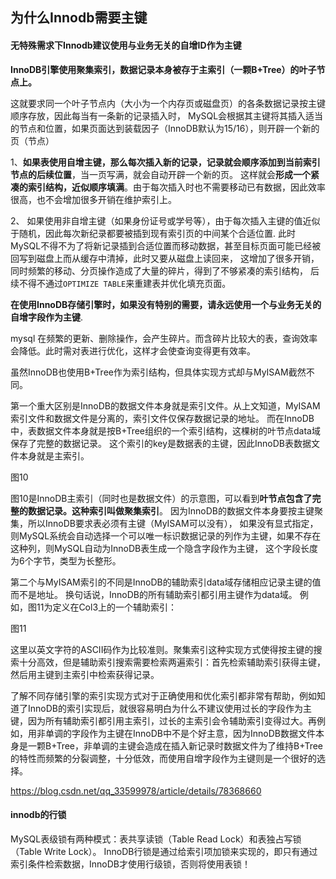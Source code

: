 ## 为什么Innodb需要主键

#### 无特殊需求下Innodb建议使用与业务无关的自增ID作为主键

**InnoDB引擎使用聚集索引，数据记录本身被存于主索引（一颗B+Tree）的叶子节点上。**

这就要求同一个叶子节点内（大小为一个内存页或磁盘页）的各条数据记录按主键顺序存放，因此每当有一条新的记录插入时，
MySQL会根据其主键将其插入适当的节点和位置，如果页面达到装载因子（InnoDB默认为15/16），则开辟一个新的页（节点）

1、**如果表使用自增主键，那么每次插入新的记录，记录就会顺序添加到当前索引节点的后续位置**，当一页写满，就会自动开辟一个新的页。
这样就会**形成一个紧凑的索引结构，近似顺序填满**。由于每次插入时也不需要移动已有数据，因此效率很高，也不会增加很多开销在维护索引上。

2、 如果使用非自增主键（如果身份证号或学号等），由于每次插入主键的值近似于随机，因此每次新纪录都要被插到现有索引页的中间某个合适位置.
此时MySQL不得不为了将新记录插到合适位置而移动数据，甚至目标页面可能已经被回写到磁盘上而从缓存中清掉，此时又要从磁盘上读回来，
这增加了很多开销，同时频繁的移动、分页操作造成了大量的碎片，得到了不够紧凑的索引结构，
后续不得不通过`OPTIMIZE TABLE`来重建表并优化填充页面。

**在使用InnoDB存储引擎时，如果没有特别的需要，请永远使用一个与业务无关的自增字段作为主键**.

mysql 在频繁的更新、删除操作，会产生碎片。而含碎片比较大的表，查询效率会降低。此时需对表进行优化，这样才会使查询变得更有效率。


虽然InnoDB也使用B+Tree作为索引结构，但具体实现方式却与MyISAM截然不同。

第一个重大区别是InnoDB的数据文件本身就是索引文件。从上文知道，MyISAM索引文件和数据文件是分离的，索引文件仅保存数据记录的地址。
而在InnoDB中，表数据文件本身就是按B+Tree组织的一个索引结构，这棵树的叶节点data域保存了完整的数据记录。
这个索引的key是数据表的主键，因此InnoDB表数据文件本身就是主索引。


图10

图10是InnoDB主索引（同时也是数据文件）的示意图，可以看到**叶节点包含了完整的数据记录。这种索引叫做聚集索引**。
因为InnoDB的数据文件本身要按主键聚集，所以InnoDB要求表必须有主键（MyISAM可以没有），
如果没有显式指定，则MySQL系统会自动选择一个可以唯一标识数据记录的列作为主键，如果不存在这种列，则MySQL自动为InnoDB表生成一个隐含字段作为主键，
这个字段长度为6个字节，类型为长整形。

第二个与MyISAM索引的不同是InnoDB的辅助索引data域存储相应记录主键的值而不是地址。
换句话说，InnoDB的所有辅助索引都引用主键作为data域。
例如，图11为定义在Col3上的一个辅助索引：

图11

这里以英文字符的ASCII码作为比较准则。聚集索引这种实现方式使得按主键的搜索十分高效，但是辅助索引搜索需要检索两遍索引：首先检索辅助索引获得主键，然后用主键到主索引中检索获得记录。

了解不同存储引擎的索引实现方式对于正确使用和优化索引都非常有帮助，例如知道了InnoDB的索引实现后，就很容易明白为什么不建议使用过长的字段作为主键，因为所有辅助索引都引用主索引，过长的主索引会令辅助索引变得过大。再例如，用非单调的字段作为主键在InnoDB中不是个好主意，因为InnoDB数据文件本身是一颗B+Tree，非单调的主键会造成在插入新记录时数据文件为了维持B+Tree的特性而频繁的分裂调整，十分低效，而使用自增字段作为主键则是一个很好的选择。

https://blog.csdn.net/qq_33599978/article/details/78368660


#### innodb的行锁

MySQL表级锁有两种模式：表共享读锁（Table Read Lock）和表独占写锁（Table Write Lock）。
    InnoDB行锁是通过给索引项加锁来实现的，即只有通过索引条件检索数据，InnoDB才使用行级锁，否则将使用表锁！
